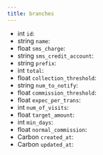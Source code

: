 ```yaml
---
title: branches  
---
```


- <span class="type">int</span>  <span class="v-identifier">`id`</span>:
- <span class="type">string</span>  <span class="v-identifier">`name`</span>:
- <span class="type">float</span>  <span class="v-identifier">`sms_charge`</span>:
- <span class="type">string</span>  <span class="v-identifier">`sms_credit_account`</span>:
- <span class="type">string</span>  <span class="v-identifier">`prefix`</span>:
- <span class="type">int</span>  <span class="v-identifier">`total`</span>:
- <span class="type">float</span>  <span class="v-identifier">`collection_threshold`</span>:
- <span class="type">string</span>  <span class="v-identifier">`num_to_notify`</span>:
- <span class="type">float</span>  <span class="v-identifier">`commission_threshold`</span>:
- <span class="type">float</span>  <span class="v-identifier">`expec_per_trans`</span>:
- <span class="type">int</span>  <span class="v-identifier">`num_of_visits`</span>:
- <span class="type">float</span>  <span class="v-identifier">`target_amount`</span>:
- <span class="type">int</span>  <span class="v-identifier">`min_days`</span>:
- <span class="type">float</span>  <span class="v-identifier">`normal_commission`</span>:
- <span class="type">Carbon</span>  <span class="v-identifier">`created_at`</span>:
- <span class="type">Carbon</span>  <span class="v-identifier">`updated_at`</span>:
